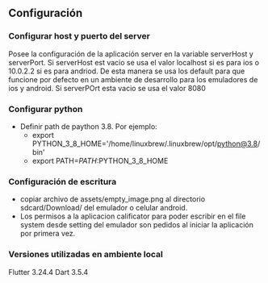 ## Configuración

### Configurar host y puerto del server

Posee la configuración de la aplicación server en la variable serverHost y serverPort.
Si serverHost est vacio se usa el valor localhost si es para ios o 10.0.2.2 si es para andriod. De esta manera se usa los default para que funcione por defecto en un ambiente de desarrollo para los emuladores de ios y android.
Si serverPOrt esta vacio se usa el valor 8080


### Configurar python

* Definir path de paython 3.8. Por ejemplo:
    * export PYTHON_3_8_HOME='/home/linuxbrew/.linuxbrew/opt/python@3.8/bin'
    * export PATH=$PATH:$PYTHON_3_8_HOME

### Configuración de escritura


* copiar archivo de assets/empty_image.png al directorio sdcard/Download/ del emulador o celular android.
* Los permisos a la aplicacion calificator para poder escribir en el file system desde setting del emulador son pedidos al iniciar la aplicación por primera vez.


### Versiones utilizadas en ambiente local

Flutter 3.24.4
Dart 3.5.4
